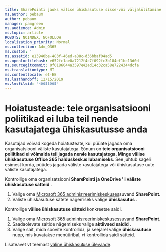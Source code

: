 ```yaml
---
title: SharePointi jaoks välise ühiskasutuse sisse-või väljalülitamine
ms.author: pebaum
author: pebaum
manager: pamgreen
ms.audience: Admin
ms.topic: article
ROBOTS: NOINDEX, NOFOLLOW
localization_priority: Normal
ms.collection: Adm_O365
ms.custom: ''
ms.assetid: e13940be-483f-46ed-a88c-d36bbaf04ad5
ms.openlocfilehash: e652fc1ae0a7212f4c7f092fc3b184ef1bc13d0d
ms.sourcegitcommit: 0f0186044a3597e42ad14c32ca58e7224344dcfa
ms.translationtype: MT
ms.contentlocale: et-EE
ms.lasthandoff: 12/15/2019
ms.locfileid: "40053905"
---
```

# <a name="warning-message-your-organizations-policies-dont-allow-you-to-share-with-these-users"></a>Hoiatusteade: teie organisatsiooni poliitikad ei luba teil nende kasutajatega ühiskasutusse anda

Kasutajad võivad kogeda hoiatusteate, kui püüate jagada oma organisatsiooni väliste kasutajatega. Sõnum on **teie organisatsiooni poliitikad ei võimalda teil jagada nende kasutajatega. Minge välise ühiskasutuse Office 365 halduskeskus lubamiseks**. See juhtub sageli esimest korda, püüdes jagada väliste kasutajatega või ühiskasutuse uute väliste kasutajatega.

Kontrollige oma organisatsiooni **SharePointi ja OneDrive ' i väliste ühiskasutuse sätteid** .

1. Valige oma [Microsoft 365 administreerimiskeskuses](https://admin.microsoft.com/AdminPortal/Home#/homepage">https://admin.microsoft.com/)suvand **SharePoint**.
3. Väliste ühiskasutuse sätete nägemiseks valige **ühiskasutus** .

Kontrollige **välise ühiskasutuse sätteid** konkreetse saidi.

1. Valige oma [Microsoft 365 administreerimiskeskuses](https://admin.microsoft.com/AdminPortal/Home#/homepage">https://admin.microsoft.com/)suvand **SharePoint**.
2. Saadaolevate saitide nägemiseks valige **aktiivsed saidid** .
3. Valige sait, mida soovite kontrollida, ja seejärel valige **ühiskasutuse** nupp, mis kuvatakse menüüribal, et kontrollida saidi sätteid.

Lisateavet vt teemast [väline ühiskasutuse ülevaade](https://docs.microsoft.com/sharepoint/external-sharing-overview).
